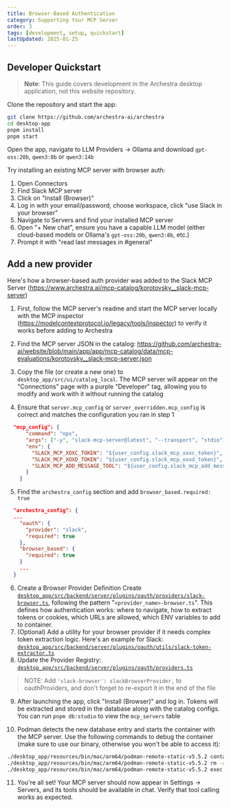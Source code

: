 ```yaml
---
title: Browser-Based Authentication
category: Supporting Your MCP Server
order: 3
tags: [development, setup, quickstart]
lastUpdated: 2025-01-25
---
```

  
## Developer Quickstart

> **Note**: This guide covers development in the Archestra desktop application, not this website repository.

Clone the repository and start the app:
```bash
git clone https://github.com/archestra-ai/archestra
cd desktop-app
pnpm install
pnpm start
``` 
Open the app, navigate to LLM Providers → Ollama and download `gpt-oss:20b`, `qwen3:8b` or `qwen3:14b`

Try installing an existing MCP server with browser auth:
1. Open Connectors
2. Find Slack MCP server
3. Click on "Install (Browser)"
4. Log in with your email/password, choose workspace, click "use Slack in your browser"
5. Navigate to Servers and find your installed MCP server
6. Open "+ New chat", ensure you have a capable LLM model (either cloud-based models or Ollama's `gpt-oss:20b`, `qwen3:8b`, etc.)
7. Prompt it with "read last messages in #general" 


## Add a new provider

Here's how a browser-based auth provider was added to the Slack MCP Server (https://www.archestra.ai/mcp-catalog/korotovsky__slack-mcp-server)

1. First, follow the MCP server's readme and start the MCP server locally with the MCP inspector (https://modelcontextprotocol.io/legacy/tools/inspector) to verify it works before adding to Archestra

2. Find the MCP server JSON in the catalog: https://github.com/archestra-ai/website/blob/main/app/app/mcp-catalog/data/mcp-evaluations/korotovsky__slack-mcp-server.json

3. Copy the file (or create a new one) to `desktop_app/src/ui/catalog_local`. The MCP server will appear on the "Connections" page with a purple "Developer" tag, allowing you to modify and work with it without running the catalog

4. Ensure that `server.mcp_config` or `server_overridden.mcp_config` is correct and matches the configuration you ran in step 1
```json
  "mcp_config": {
      "command": "npx",
      "args": ["-y", "slack-mcp-server@latest", "--transport", "stdio"],
      "env": {
        "SLACK_MCP_XOXC_TOKEN": "${user_config.slack_mcp_xoxc_token}",
        "SLACK_MCP_XOXD_TOKEN": "${user_config.slack_mcp_xoxd_token}",
        "SLACK_MCP_ADD_MESSAGE_TOOL": "${user_config.slack_mcp_add_message_tool}"
      }
    }
```

5. Find the `archestra_config` section and add `browser_based.required: true`
```json
  "archestra_config": {
  ...
    "oauth": {
      "provider": "slack",
      "required": true
    },
    "browser_based": {
      "required": true
    }
    ...
  }
```

6. Create a Browser Provider Definition 
Create [`desktop_app/src/backend/server/plugins/oauth/providers/slack-browser.ts`](https://github.com/archestra-ai/archestra/blob/main/desktop_app/src/backend/server/plugins/oauth/providers/slack-browser.ts), following the pattern "`<provider_name>-browser.ts`". This defines how authentication works: where to navigate, how to extract tokens or cookies, which URLs are allowed, which ENV variables to add to container.
7. (Optional) Add a utility for your browser provider if it needs complex token extraction logic. Here's an example for Slack: [`desktop_app/src/backend/server/plugins/oauth/utils/slack-token-extractor.ts`](https://github.com/archestra-ai/archestra/blob/main/desktop_app/src/backend/server/plugins/oauth/utils/slack-token-extractor.ts)
8. Update the Provider Registry: [`desktop_app/src/backend/server/plugins/oauth/providers.ts`](https://github.com/archestra-ai/archestra/blob/main/desktop_app/src/backend/server/plugins/oauth/providers.ts)
> NOTE: Add `'slack-browser': slackBrowserProvider,` to oauthProviders, and don't forget to re-export it in the end of the file

9. After launching the app, click "Install (Browser)" and log in. Tokens will be extracted and stored in the database along with the catalog configs. You can run `pnpm db:studio` to view the `mcp_servers` table

10. Podman detects the new database entry and starts the container with the MCP server. Use the following commands to debug the container (make sure to use our binary, otherwise you won't be able to access it):

```bash
./desktop_app/resources/bin/mac/arm64/podman-remote-static-v5.5.2 container ls --all
./desktop_app/resources/bin/mac/arm64/podman-remote-static-v5.5.2 rm -a -f
./desktop_app/resources/bin/mac/arm64/podman-remote-static-v5.5.2 exec -it CONTAINER_ID sh
```

11. You're all set! Your MCP server should now appear in Settings → Servers, and its tools should be available in chat. Verify that tool calling works as expected.